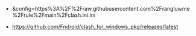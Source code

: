 - &config=https%3A%2F%2Fraw.githubusercontent.com%2Frangluwme%2Frule%2Fmain%2Fclash.ini.ini

- https://github.com/Fndroid/clash_for_windows_pkg/releases/latest
